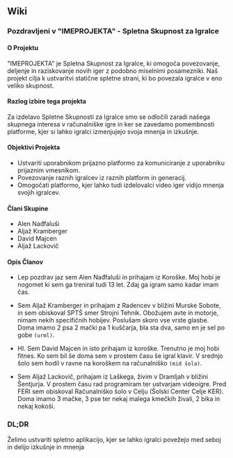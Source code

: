 ## **Wiki**
### **Pozdravljeni v "IMEPROJEKTA" - Spletna Skupnost za Igralce**
#### **O Projektu**
"IMEPROJEKTA" je Spletna Skupnost za Igralce, ki omogoča povezovanje, deljenje in raziskovanje novih iger z podobno miselnimi posamezniki. Naš projekt cilja k ustvaritvi statične spletne strani, ki bo povezala igralce v eno veliko skupnost.
#### **Razlog izbire tega projekta**
Za izdelavo Spletne Skupnosti za Igralce smo se odločili zaradi našega skupnega interesa v računalniške igre in ker se zavedamo pomembnosti platforme, kjer si lahko igralci izmenjujejo svoja mnenja in izkušnje.
#### **Objektivi Projekta**
+ Ustvariti uporabnikom prijazno platformo za komuniciranje z uporabniku prijaznim vmesnikom.
+ Povezovanje raznih igralcev iz raznih platform in generacij.
+ Omogočati platformo, kjer lahko tudi izdelovalci video iger vidijo mnenja svojih igralcev. 
#### **Člani Skupine**
+ Alen Nađfaluši
+ Aljaž Kramberger
+ David Majcen
+ Aljaž Lackovič
#### **Opis Članov**
+ Lep pozdrav jaz sem Alen Nađfaluši in prihajam iz Koroške. Moj hobi je nogomet ki sem ga treniral tudi 13 let. Zdaj ga igram samo kadar imam čas.

+ Sem Aljaž Kramberger in prihajam z Radencev v bližini Murske Sobote, in sem obiskoval SPTŠ smer Strojni Tehnik. Obožujem avte in motorje, nimam nekih specifičnih hobijev. Poslušam skoro vse vrste glasbe. Doma imamo 2 psa 2 mački pa 1 kuščarja, bla sta dva, samo en je sel po gobe ```(urml)```. 

+ HI. Sem David Majcen in isto prihajam iz koroške. Trenutno je moj hobi fitnes. Ko sem bil še doma sem v prostem času še igral klavir. V srednjo šolo sem hodil v ravne na koroškem na računalniško ``` (mid šola) ```.

+ Sem Aljaž Lackovič, prihajam iz Laškega, živim v Dramljah v bližini Šentjurja. V prostem času rad programiram ter ustvarjam videoigre. Pred FERI sem obiskoval Računalniško šolo v Celju (Šolski Center Celje KER). Doma imamo 3 mačke, 3 pse ter nekaj malega kmečkih živali, 2 bika in nekaj kokoši.
### **DL;DR**
Želimo ustvariti spletno aplikacijo, kjer se lahko igralci povežejo med seboj in delijo izkušnje in mnenja


